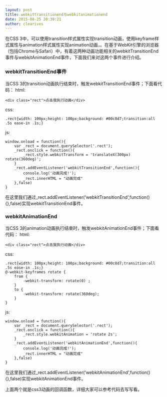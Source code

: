 ```yaml
---
layout: post
title: webkittransitionend与webkitanimationend
date: 2015-08-25 20:39:21
author: clearives
---
```

在CSS 3中，可以使用transition样式属性实现transition动画，使用keyframe样式属性与animation样式属性实现animation动画，。在基于WebKit引擎的浏览器（包括Chrome与Safari）中，有着这两种动画功能相关的webkitTransitionEnd事件与webkitAnimationEnd事件，下面我们来对这两个事件进行介绍。
<!--more-->
### webkitTransitionEnd事件
当CSS 3的transition动画执行结束时，触发webkitTransitionEnd事件；下面看代码：
html:
```
<div class="rect">点击我执行动画</div>
```
css:
```
.rect{width: 100px;height: 100px;background: #00c8d7;transition:all .5s ease-in .1s;}
```
js:
```
window.onload = function(){
    var _rect = document.querySelector('.rect');
    _rect.onclick = function(){
        _rect.style.webkitTransform = 'translateX(300px) rotate(360deg)';
    }
    _rect.addEventListener('webkitTransitionEnd',function(){
        console.log('动画完成!');
        _rect.innerHTML = "动画完成"
    },false)
}
```

在这里我们通过_rect.addEventListener(‘webkitTransitionEnd’,function(){},false)实现webkitTransitionEnd事件。
### webkitAnimationEnd
当CSS 3的animation动画执行结束时，触发webkitAnimationEnd事件；下面看代码：
html:
```
<div class="rect">点击我执行动画</div>
```
css:
```
.rect{width: 100px;height: 100px;background: #00c8d7;transition:all .5s ease-in .1s;}
@-webkit-keyframes rotate {
    from {
        -webkit-transform: rotate(0) ;
    }
    to {
        -webkit-transform: rotate(360deg);
    }
}
```
js:
```
window.onload = function(){
    var _rect = document.querySelector('.rect');
    _rect.onclick = function(){
        _rect.style.webkitAnimation = 'rotate 2s';
    }
    _rect.addEventListener('webkitAnimationEnd',function(){
        console.log('动画完成!');
        _rect.innerHTML = "动画完成"
    },false)
}
```
在这里我们通过_rect.addEventListener(‘webkitAnimationEnd’,function(){},false)实现webkitAnimationEnd事件。

上面两个就是css3动画的回调函数，详细大家可以参考代码去写写看。
